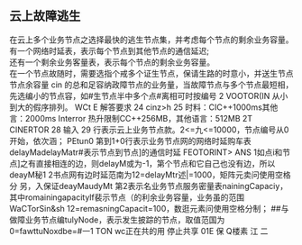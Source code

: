 ## 云上故障逃生
在云上多个业务节点之选择最快的逃生节点集，并考虑每个节点的剩余业务容量。有一个网络时延表，表示每个节点到其他节点的通信延迟;   
还有一个剩余业务客量表，表示每个节点的剩余业务容量。   
在一个节点故随时，需要选指个戒多个证生节点，保请生路的时意小，并送生节点节点余容量
cin
的总和足容纳政障节点的业务量，当故障节点与多个节点最短相，先选编小的节点容，如#生节点半中多个点#离相可时按编号
2
VOOTOR(IN
从小到大的假序排列。
WCt E
解答要求
24
cinz>h
25
时料：CIC++1000ms其他言：2000ms
Interror
热升限制CC++256MB，其他语言：512MB
2T
CINERTOR
28
输入
29
行表示云上业务节点款。2<=九<=10000，节点编号从0开始，依次涵；
PEtun0
第到1+0行表示业务节点网的网络时延购车表delayMadelayMatr#表示节点到节点]的通信时延
FEOTORINT> ANS
1如点i和节点]之有直接相连的边，则delayM或为-1，第个节点和它自己也没有边，所以deayM秘1
2书点网有边时延范南为12=delayMtr述|=1000，矩阵元卖问使用空格分
另，入保证deayMaudyMt
第2表示名业务节点服务密量表nainingCapaciy，其中romainingapacitylf裴示节点（的利余业务容量，业务虽的范围
WaCTorSin&sh
12=remasningCapacit=100，数逛元素问使用空格分制；
##与做障业务节点编tulyNode，表示发生披踪的节点，取值范国为0=fawttuNoxdbe=#一1
TON
wc正在共的用
停止共享
01E
保
Q楼素
江
二
